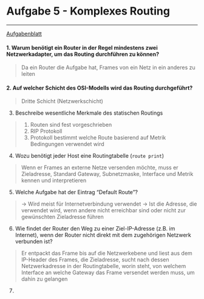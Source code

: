 # Aufgabe 5 - Komplexes Routing
___
[Aufgabenblatt](00%20-%20BSN/bsn_2025-10-09_Aufgabe4_NetzwerksegmentierungPackettracer.pdf)

#### 1. Warum benötigt ein Router in der Regel mindestens zwei Netzwerkadapter, um das Routing durchführen zu können?
> Da ein Router die Aufgabe hat, Frames von ein Netz in ein anderes zu leiten
#### 2. Auf welcher Schicht des OSI-Modells wird das Routing durchgeführt?
> Dritte Schicht (Netzwerkschicht)
3. Beschreibe wesentliche Merkmale des statischen Routings
> 1. Routen sind fest vorgeschrieben
> 2. RIP Protokoll
> 3. Protokoll bestimmt welche Route basierend auf Metrik Bedingungen verwendet wird
4. Wozu benötigt jeder Host eine Routingtabelle (`route print`)
> Wenn er Frames an externe Netze versenden möchte, muss er Zieladresse, Standard Gateway, Subnetzmaske, Interface und Metrik kennen und interpretieren
5. Welche Aufgabe hat der Eintrag “Default Route”?
> → Wird meist für Internetverbindung verwendet
> → Ist die Adresse, die verwendet wird, wenn andere nicht erreichbar sind oder nicht zur gewünschten Zieladresse führen
6. Wie findet der Router den Weg zu einer Ziel-IP-Adresse (z.B. im Internet), wenn der Router nicht direkt mit dem zugehörigen Netzwerk verbunden ist?
> Er entpackt das Frame bis auf die Netzwerkebene und liest aus dem IP-Header des Frames, die Zieladresse, sucht nach dessen Netzwerkadresse in der Routingtabelle, worin steht, von welchem Interface an welche Gateway das Frame versendet werden muss, um dahin zu gelangen
7. 